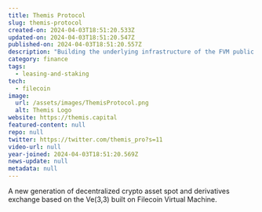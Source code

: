 ```yaml
---
title: Themis Protocol
slug: themis-protocol
created-on: 2024-04-03T18:51:20.533Z
updated-on: 2024-04-03T18:51:20.547Z
published-on: 2024-04-03T18:51:20.557Z
description: "Building the underlying infrastructure of the FVM public chain."
category: finance
tags:
  - leasing-and-staking
tech:
  - filecoin
image:
  url: /assets/images/ThemisProtocol.png
  alt: Themis Logo
website: https://themis.capital
featured-content: null
repo: null
twitter: https://twitter.com/themis_pro?s=11
video-url: null
year-joined: 2024-04-03T18:51:20.569Z
news-update: null
metadata: null
---
```


A new generation of decentralized crypto asset spot and derivatives exchange based on the Ve(3,3) built on Filecoin Virtual Machine.
